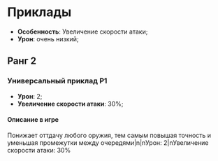 # Приклады

* **Особенность**: Увеличение скорости атаки;
* **Урон**: очень низкий;

## Ранг 2

### Универсальный приклад Р1

* **Урон**: 2;
* **Увеличение скорости атаки**: 30%;

#### Описание в игре
Понижает оттдачу любого оружия, тем самым повышая точность и уменьшая промежутки между очередями|n|nУрон: 2|nУвеличение скорости атаки: 30%